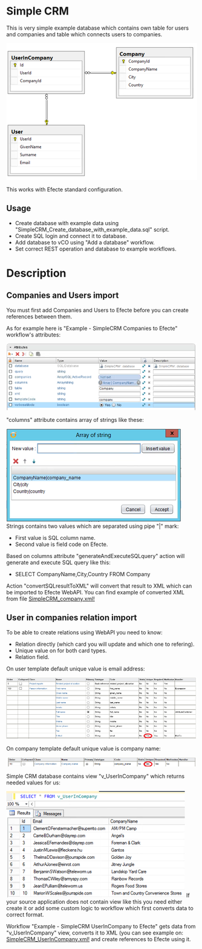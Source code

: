# Simple CRM
This is very simple example database which contains own table for users and companies and table which connects users to companies.

![Alt text](https://raw.githubusercontent.com/olljanat/vco-efecte/master/ExampleSources/SimpleCRM/SimpleCRM-database_structure.PNG "Database structure")

This works with Efecte standard configuration.


## Usage
* Create database with example data using "SimpleCRM_Create_database_with_example_data.sql" script.
* Create SQL login and connect it to database.
* Add database to vCO using "Add a database" workflow.
* Set correct REST operation and database to example workflows.

# Description
## Companies and Users import
You must first add Companies and Users to Efecte before you can create references between them.

As for example here is "Example - SimpleCRM Companies to Efecte" workflow's attributes:

![Alt text](https://raw.githubusercontent.com/olljanat/vco-efecte/master/ExampleSources/SimpleCRM/SimpleCRM-workflow_attributes.PNG "Worklow attributes")


"columns" attribute contains array of strings like these:

![Alt text](https://raw.githubusercontent.com/olljanat/vco-efecte/master/ExampleSources/SimpleCRM/SimpleCRM-Company-columns-attribute_map.PNG "Company table, columns attribute map")
Strings contains two values which are separated using pipe "|" mark:
* First value is SQL column name.
* Second value is field code on Efecte.

Based on columns attribute "generateAndExecuteSQLquery" action will generate and execute SQL query like this:
* SELECT CompanyName,City,Country FROM Company

Action "convertSQLresultToXML" will convert that result to XML which can be imported to Efecte WebAPI.
You can find example of converted XML from file [SimpleCRM_company.xml!](SimpleCRM_company.xml)

## User in companies relation import
To be able to create relations using WebAPI you need to know:
* Relation directly (which card you will update and which one to refering).
* Unique value on for both card types.
* Relation field.

On user template default unique value is email address:

![Alt text](https://raw.githubusercontent.com/olljanat/vco-efecte/master/ExampleSources/SimpleCRM/Efecte_user_template.PNG "User template")


On company template default unique value is company name:

![Alt text](https://raw.githubusercontent.com/olljanat/vco-efecte/master/ExampleSources/SimpleCRM/Efecte_company_template.PNG "Company template")


Simple CRM database contains view "v_UserInCompany" which returns needed values for us:

![Alt text](https://raw.githubusercontent.com/olljanat/vco-efecte/master/ExampleSources/SimpleCRM/SimpleCRM-UserInCompany_view.PNG "SQL view v_UserInCompany")
If your source application does not contain view like this you need either create it or add some custom logic to workflow which first converts data to correct format.


Workflow "Example - SimpleCRM UserInCompany to Efecte" gets data from "v_UserInCompany" view, converts it to XML (you can see example on: [SimpleCRM_UserInCompany.xml!](SimpleCRM_UserInCompany.xml) and create references to Efecte using it.

